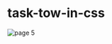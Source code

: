 # task-tow-in-css
![page 5](https://github.com/zeyadfaiyoumi/task-tow-in-css/assets/169169040/ee7ed72f-e425-453c-b151-55df5b505f20)
